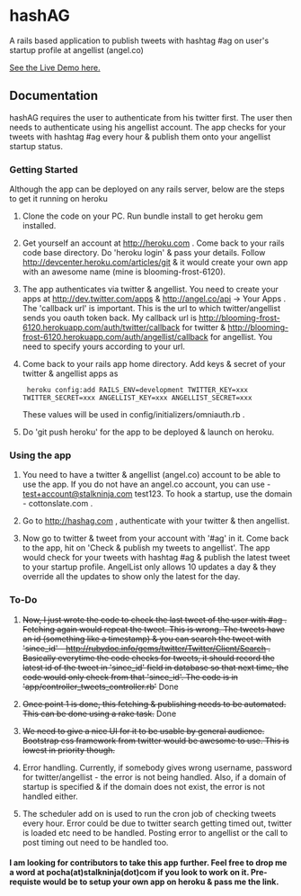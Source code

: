 # hashAG

A rails based application to publish tweets with hashtag #ag on user's startup profile at angellist (angel.co)

<a href="http://hashag.com">See the Live Demo here.</a>

## Documentation

hashAG requires the user to authenticate from his twitter first. The user then needs to authenticate using his angellist account. The app checks for your tweets with hashtag #ag every hour & publish them onto your angellist startup status.

### Getting Started

Although the app can be deployed on any rails server, below are the steps to get it running on heroku

1. Clone the code on your PC. Run bundle install to get heroku gem installed.
2. Get yourself an account at http://heroku.com . Come back to your rails code base directory. Do 'heroku login' & pass your details. Follow http://devcenter.heroku.com/articles/git & it would create your own app with an awesome name (mine is blooming-frost-6120).
3. The app authenticates via twitter & angellist. You need to create your apps at http://dev.twitter.com/apps & http://angel.co/api -> Your Apps . The 'callback url' is important. This is the url to which twitter/angellist sends you oauth token back. My callback url is http://blooming-frost-6120.herokuapp.com/auth/twitter/callback for twitter &  http://blooming-frost-6120.herokuapp.com/auth/angellist/callback for angellist. You need to specify yours according to your url.
4. Come back to your rails app home directory. Add keys & secret of your twitter & angellist apps as    
			
		heroku config:add RAILS_ENV=development TWITTER_KEY=xxx TWITTER_SECRET=xxx ANGELLIST_KEY=xxx ANGELLIST_SECRET=xxx

	These values will be used in config/initializers/omniauth.rb .

5. Do 'git push heroku' for the app to be deployed & launch on heroku.

### Using the app

1. You need to have a twitter & angellist (angel.co) account to be able to use the app. If you do not have an angel.co account, you can use - test+account@stalkninja.com test123. To hook a startup, use the domain - cottonslate.com .

2. Go to http://hashag.com , authenticate with your twitter & then angellist.

3. Now go to twitter & tweet from your account with '#ag' in it. Come back to the app, hit on 'Check & publish my tweets to angellist'. The app would check for your tweets with hashtag #ag & publish the latest tweet to your startup profile. AngelList only allows 10 updates a day & they override all the updates to show only the latest for the day. 


### To-Do

1. ~~Now, I just wrote the code to check the last tweet of the user with #ag . Fetching again would repeat the tweet. This is wrong. The tweets have an id (something like a timestamp) & you can search the tweet with 'since_id' - http://rubydoc.info/gems/twitter/Twitter/Client/Search . Basically everytime the code checks for tweets, it should record the latest id of the tweet in 'since_id' field in database so that next time, the code would only check from that 'since_id'. The code is in 'app/controller_tweets_controller.rb'~~ Done
 
2. ~~Once point 1 is done, this fetching & publishing needs to be automated. This can be done using a rake task.~~ Done

3. ~~We need to give a nice UI for it to be usable by general audience. Bootstrap css framework from twitter would be awesome to use. This is lowest in priority though.~~

4. Error handling. Currently, if somebody gives wrong username, password for twitter/angellist - the error is not being handled. Also, if a domain of startup is specified & if the domain does not exist, the error is not handled either.

5. The scheduler add on is used to run the cron job of checking tweets every hour. Error could be due to twitter search getting timed out, twitter is loaded etc need to be handled. Posting error to angellist or the call to post timing out need to be handled too. 

#### I am looking for contributors to take this app further. Feel free to drop me a word at pocha(at)stalkninja(dot)com if you look to work on it. Pre-requiste would be to setup your own app on heroku & pass me the link.
